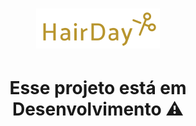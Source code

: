 <h1 align="center">
<img  src="/src/assets/logo.svg" alt="" />
</h1>
<h1 align="center"> Esse projeto está em Desenvolvimento ⚠️</h1>
